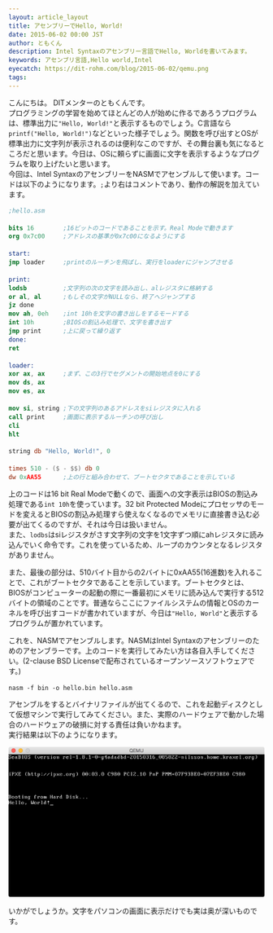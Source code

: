 ```yaml
---
layout: article_layout
title: アセンブリーでHello, World!
date: 2015-06-02 00:00 JST
author: ともくん
description: Intel Syntaxのアセンブリー言語でHello, Worldを書いてみます。
keywords: アセンブリ言語,Hello world,Intel
eyecatch: https://dit-rohm.com/blog/2015-06-02/qemu.png
tags:
---
```

こんにちは。 DITメンターのともくんです。  
プログラミングの学習を始めてほとんどの人が始めに作るであろうプログラムは、標準出力に`"Hello, World!"`と表示するものでしょう。C言語なら```printf("Hello, World!")```などといった様子でしょう。関数を呼び出すとOSが標準出力に文字列が表示されるのは便利なこのですが、その舞台裏も気になるところだと思います。今日は、OSに頼らずに画面に文字を表示するようなプログラムを取り上げたいと思います。  
今回は、Intel SyntaxのアセンブリーをNASMでアセンブルして使います。コードは以下のようになります。`;`より右はコメントであり、動作の解説を加えています。

```nasm
;hello.asm

bits 16        ;16ビットのコードであることを示す。Real Modeで動きます
org 0x7c00     ;アドレスの基準が0x7c00になるようにする

start:
jmp loader     ;printのルーチンを飛ばし、実行をloaderにジャンプさせる

print:
lodsb          ;文字列の次の文字を読み出し、alレジスタに格納する
or al, al      ;もしその文字がNULLなら、終了へジャンプする
jz done
mov ah, 0eh    ;int 10hを文字の書き出しをするモードする
int 10h        ;BIOSの割込み処理で、文字を書き出す
jmp print      ;上に戻って繰り返す
done:
ret

loader:
xor ax, ax     ;まず、この3行でセグメントの開始地点を0にする
mov ds, ax
mov es, ax

mov si, string ;下の文字列のあるアドレスをsiレジスタに入れる
call print     ;画面に表示するルーチンの呼び出し
cli
hlt

string db "Hello, World!", 0

times 510 - ($ - $$) db 0
dw 0xAA55      ;上の行と組み合わせて、ブートセクタであることを示している
```  

上のコードは16 bit Real Modeで動くので、画面への文字表示はBIOSの割込み処理である`int 10h`を使っています。32 bit Protected Modeにプロセッサのモードを変えるとBIOSの割込み処理すら使えなくなるのでメモリに直接書き込む必要が出てくるのですが、それは今日は扱いません。  
また、`lodbs`はsiレジスタがさす文字列の文字を1文字ずつ順にahレジスタに読み込んでいく命令です。これを使っているため、ループのカウンタとなるレジスタがありません。  

また、最後の部分は、510バイト目からの2バイトに0xAA55(16進数)を入れることで、これがブートセクタであることを示しています。ブートセクタとは、BIOSがコンピューターの起動の際に一番最初にメモリに読み込んで実行する512バイトの領域のことです。普通ならここにファイルシステムの情報とOSのカーネルを呼び出すコードが書かれていますが、今日は`"Hello, World"`と表示するプログラムが置かれています。  

これを、NASMでアセンブルします。NASMはIntel Syntaxのアセンブリーのためのアセンブラーです。上のコードを実行してみたい方は各自入手してください。(2-clause BSD Licenseで配布されているオープンソースソフトウェアです。)  

`nasm -f bin -o hello.bin hello.asm`  

アセンブルをするとバイナリファイルが出てくるので、これを起動ディスクとして仮想マシンで実行してみてください。また、実際のハードウェアで動かした場合のハードウェアの破損に対する責任は負いかねます。  
実行結果は以下のようになります。  

![実行結果](/images/2015-06-02/qemu.png "実行結果")

いかがでしょうか。文字をパソコンの画面に表示だけでも実は奥が深いものです。
